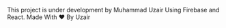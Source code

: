 This project is under development by Muhammad Uzair Using Firebase and React. Made With :heart: By Uzair
